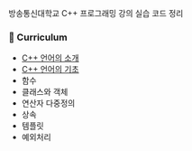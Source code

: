 방송통신대학교 C++ 프로그래밍 강의 실습 코드 정리

### 📝 Curriculum
* [C++ 언어의 소개](https://mxxikr.github.io/posts/knou-cpp-1/)
* [C++ 언어의 기초](https://mxxikr.github.io/posts/knou-cpp-2/)   
* 함수
* 클래스와 객체
* 연산자 다중정의
* 상속
* 템플릿
* 예외처리
